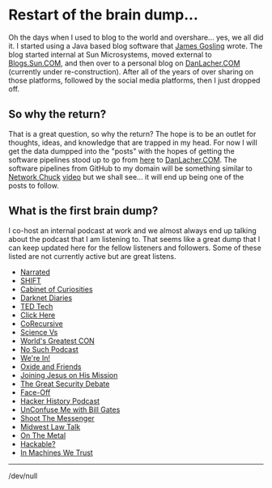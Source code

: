 # Restart of the brain dump...

Oh the days when I used to blog to the world and overshare... yes, we all did it.  I started using a Java based blog software that [James Gosling](https://nighthacks.com) wrote.  The blog started internal at Sun Microsystems, moved external to [Blogs.Sun.COM](https://blogs.sun.com), and then over to a personal blog on [DanLacher.COM](http://danlacher.com) (currently under re-construction).  After all of the years of over sharing on those platforms, followed by the social media platforms, then I just dropped off.

## So why the return?

That is a great question, so why the return?  The hope is to be an outlet for thoughts, ideas, and knowledge that are trapped in my head.  For now I will get the data dumpped into the "posts" with the hopes of getting the software pipelines stood up to go from [here](https://github.com/danlacher/ScriptsDotFileSamples/tree/master/Posts) to [DanLacher.COM](https://danlacher.com).  The software pipelines from GitHub to my domain will be something similar to [Network Chuck](https://networkchuck.com/) [video](https://www.youtube.com/watch?v=dnE7c0ELEH8) but we shall see... it will end up being one of the posts to follow.

## What is the first brain dump?

I co-host an internal podcast at work and we almost always end up talking about the podcast that I am listening to.  That seems like a great dump that I can keep updated here for the fellow listeners and followers.  Some of these listed are not currently active but are great listens.

- [Narrated](https://open.spotify.com/show/6QefEeY1IKYVn5w6nUV83Y)
- [SHIFT](https://open.spotify.com/show/3eydC9n3QFyXumyB8TEjhT)
- [Cabinet of Curiosities](https://www.grimandmild.com/curiosities)
- [Darknet Diaries](https://darknetdiaries.com)
- [TED Tech](https://www.ted.com/podcasts/ted-tech)
- [Click Here](https://therecord.media/podcast)
- [CoRecursive](https://corecursive.com/)
- [Science Vs](https://gimletmedia.com/shows/science-vs)
- [World's Greatest CON](https://worldsgreatestcon.fireside.fm/)
- [No Such Podcast](https://www.nsa.gov/podcast/)
- [We're In!](https://www.synack.com/were-in-podcast/)
- [Oxide and Friends](https://oxide.computer/podcasts/oxide-and-friends)
- [Joining Jesus on His Mission](https://open.spotify.com/show/4FgFRGtZzdLUpfEuwd3Z9X)
- [The Great Security Debate](https://greatsecuritydebate.net/)
- [Face-Off](https://open.spotify.com/show/1XnPbxcS20PCgamDoEmEba)
- [Hacker History Podcast](https://hackerhistory.com/)
- [UnConfuse Me with Bill Gates](https://www.gatesnotes.com/Podcast)
- [Shoot The Messenger](https://open.spotify.com/show/7bH2BhTlTBqfTL3MxOnxGJ)
- [Midwest Law Talk](https://open.spotify.com/show/1eDCGs0JkzOOlMafln552D)
- [On The Metal](https://oxide.computer/podcasts/on-the-metal)
- [Hackable?](https://open.spotify.com/show/77s2POytwHIUGHZHKS01Ct)
- [In Machines We Trust](https://www.technologyreview.com/supertopic/in-machines-we-trust/)

---
/dev/null